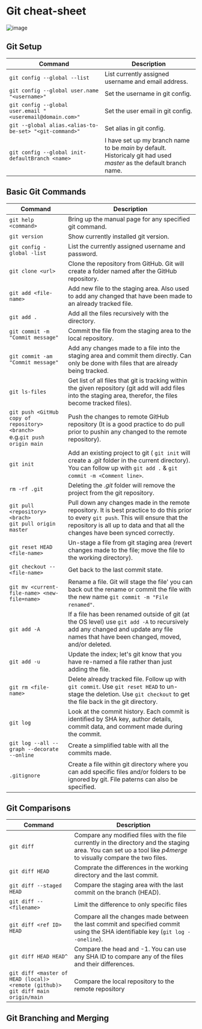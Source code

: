 # Git cheat-sheet

![image](https://miro.medium.com/max/1652/1*D9HHDrEDw54JV741QkUx_w.png)

## Git Setup
| Command                                                   | Description                                        |
| --------------------------------------------------------- | -------------------------------------------------- |
| `git config --global --list`                              | List currently assigned username and email address. |
| `git config --global user.name "<username>"`              | Set the username in git config.                     |
| `git config --global user.email "<useremail@domain.com>"` | Set the user email in git config.                   |
| `git --global alias.<alias-to-be-set> "<git-command>"`    | Set alias in git config.                            |
| `git config --global init-defaultBranch <name>`           | I have set up my branch name to be *main* by default. Historicaly git had used *master* as the default branch name.                                                   |

## Basic Git Commands
| Command                                                                         | Description                                                                                                                                                                                                               |
| ------------------------------------------------------------------------------- | ------------------------------------------------------------------------------------------------------------------------------------------------------------------------------------------------------------------------- |
| `git help <command>` | Bring up the manual page for any specified git command. |
| `git version`                                                                   | Show currently installed git version.                                                                                                                                                                                      |
| `git config -global -list`                                                      | List the currently assigned username and password.                                                                                                                                                                         |
| `git clone <url>`                                                               | Clone the repository from GitHub. Git will create a folder named after the GitHub repository.                                                                                                                              |
| `git add <file-name>`                                                           | Add new file to the staging area. Also used to add any changed that have been made to an already tracked file.                                                                                                             |
| `git add .`                                                                     | Add all the files recursively with the directory.                                                                                                                                                                          |
| `git commit -m "Commit message"`                                                | Commit the file from the staging area to the local repository.                                                                                                                                                             |
| `git commit -am "Commit message"`                                               | Add any changes made to a file into the staging area and commit them directly. Can only be done with files that are already being tracked.                                                                                 |
| `git ls-files`                                                                  | Get list of all files that git is tracking within the given repository (git add will add files into the staging area, therefor, the files become tracked files).                                                           |
| `git push <GitHub copy of repository><branch>` <br/> e.g.`git push origin main` | Push the changes to remote GitHub repository (It is a good practice to do pull prior to pushin any changed to the remote repository).                                                                                      |
| `git init`                                                                      | Add an existing project to git ( `git init` will create a *.git* folder in the current directory). You can follow up with `git add .` & `git commit -m <Comment line>`.                                                    |
| `rm -rf .git`                                                                   | Deleting the *.git* folder will remove the project from the git repository.                                                                                                                                                |
| `git pull <repository><brach>` <br/> `git pull origin master`                   | Pull down any changes made in the remote repository. It is best practice to do this prior to every `git push`. This will ensure that the repository is all up to data and that all the changes have been synced correctly. |
| `git reset HEAD <file-name>`                                                    | Un-stage a file from git staging area (revert changes made to the file; move the file to the working directory).                                                                                                           |
| `git checkout --<file-name>`                                                    | Get back to the last commit state.                                                                                                                                                                                         |
| `git mv <current-file-name> <new-file=name>`                                    | Rename a file. Git will stage the file' you can back out the rename or commit the file with the new name `git commit -m "File renamed"`.                                                                                   |
| `git add -A`                                                                    | If a file has been renamed outside of git (at the OS level) use `git add -A` to recursively add any changed and update any file names that have been changed, moved, and/or deleted.                                       |
| `git add -u`                                                                    | Update the index; let's git know that you have re-named a file rather than just adding the file.                                                                                                                           |
| `git rm <file-name>`                                                            | Delete already tracked file. Follow up with `git commit`. Use `git reset HEAD` to un-stage the deletion. Use `git checkout` to get the file back in the git directory.                                                     |
| `git log`                                                                       | Look at the commit history. Each commit is identified by SHA key, author details, commit data, and comment made during the commit.                                                                                         |
| `git log --all --graph --decorate --online`                                     | Create a simplified table with all the commits made.                                                                                                                                                                       |
| `.gitignore`                                                                    | Create a file within git directory where you can add specific files and/or folders to be ignored by git. File paterns can also be specified.                                                                               |

## Git Comparisons
| Command | Description |
| --- | --- |
| `git diff` | Compare any modified files with the file currently in the directory and the staging area. You can set uo a tool like *p4merge* to visually compare the two files. |
| `git diff HEAD` | Comprate the differences in the working directory and the last commit. |
| `git diff --staged HEAD` | Compare the staging area with the last commit on the branch (HEAD). |
| `git diff --<filename>` | Limit the difference to only specific files |
| `git diff <ref ID> HEAD` | Compare all the changes made between the last commit and specified commit using the SHA identifiable key (`git log --oneline`). |
| `git diff HEAD HEAD^` | Compare the head and -1. You can use any SHA ID to compare any of the files and their differences. |
| `git diff <master of HEAD (local)><remote (github)>` <br/> `git diff main origin/main` | Compare the local repository to the remote repository |

## Git Branching and Merging
